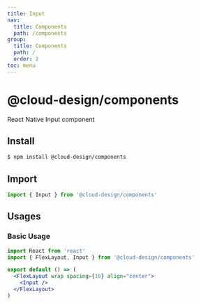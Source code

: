 ```yaml
---
title: Input
nav:
  title: Components
  path: /components
group:
  title: Components
  path: /
  order: 2
toc: menu
---
```


# @cloud-design/components

React Native Input component

## Install

```sh
$ npm install @cloud-design/components
```

## Import

```js
import { Input } from '@cloud-design/components'
```

## Usages

### Basic Usage

```jsx
import React from 'react'
import { FlexLayout, Input } from '@cloud-design/components'

export default () => (
  <FlexLayout wrap spacing={16} align="center">
    <Input />
  </FlexLayout>
)
```
